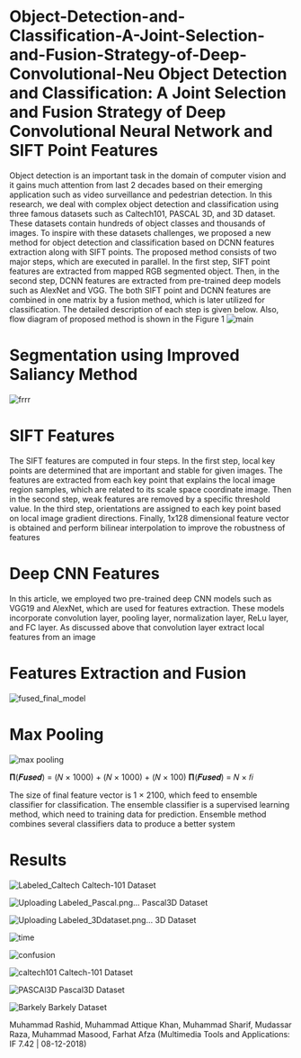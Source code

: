 # Object-Detection-and-Classification-A-Joint-Selection-and-Fusion-Strategy-of-Deep-Convolutional-Neu Object Detection and Classification: A Joint Selection and Fusion Strategy of Deep Convolutional Neural Network and SIFT Point Features

Object detection is an important task in the domain of computer vision and it gains much attention from last 2 decades based on their emerging application such as video surveillance and pedestrian detection. In this research, we deal with complex object detection and classification using three famous datasets such as Caltech101, PASCAL 3D, and 3D dataset. These datasets contain hundreds of object classes and thousands of images. To inspire with these datasets challenges, we proposed a new method for object detection and classification based on DCNN features extraction along with SIFT points. The proposed method consists of two major steps, which are executed in parallel. In the first step, SIFT point features are extracted from mapped RGB segmented object. Then, in the second step, DCNN features are extracted from pre-trained deep models such as AlexNet and VGG. The both SIFT point and DCNN features are combined in one matrix by a fusion method, which is later utilized for classification. The detailed description of each step is given below. Also, flow diagram of proposed method is shown in the Figure 1
![main](https://user-images.githubusercontent.com/25412736/165833103-2b8d62dc-6367-4464-84f9-0d9699981592.jpg)

# Segmentation using Improved Saliancy Method

![frrr](https://user-images.githubusercontent.com/25412736/165833373-0f131af6-fe4b-4285-8a0d-037d9115a4bd.jpg)

# SIFT Features
The SIFT features are computed in four steps. In the first step, local key points are determined that are important and stable for given images. The features
are extracted from each key point that explains the local image region samples, which are related to its scale space coordinate image. Then in the second step, weak features are removed by a specific threshold value. In the third step, orientations are assigned to each key point based on local image gradient directions. Finally, 1x128 dimensional feature vector is obtained and perform bilinear interpolation to improve the robustness of features

# Deep CNN Features
In this article, we employed two pre-trained deep CNN models such as VGG19 and AlexNet, which are used for features extraction. These models incorporate convolution layer, pooling layer, normalization layer, ReLu layer, and FC layer. As discussed above that convolution layer extract local features from an
image

# Features Extraction and Fusion

![fused_final_model](https://user-images.githubusercontent.com/25412736/165833120-00538d95-86b3-455f-87f8-2a590b0199ce.png)

# Max Pooling
![max pooling](https://user-images.githubusercontent.com/25412736/165833825-f3a55557-8005-45d5-bdbd-61d30ac069c2.png)


𝚷(𝑭𝒖𝒔𝒆𝒅) = (𝑁 × 1000) + (𝑁 × 1000) + (𝑁 × 100)
𝚷(𝑭𝒖𝒔𝒆𝒅) = 𝑁 × 𝑓𝑖

The size of final feature vector is 1 × 2100, which feed to ensemble classifier for classification. The ensemble classifier is a supervised learning method, which need to training data for prediction. Ensemble method combines several classifiers data to produce a better system


# Results

![Labeled_Caltech](https://user-images.githubusercontent.com/25412736/165834152-3239e7f0-e4be-4ab3-bf08-02a1448b91fe.png)
Caltech-101 Dataset

![Uploading Labeled_Pascal.png…]()
Pascal3D Dataset

![Uploading Labeled_3Ddataset.png…]()
3D Dataset

![time](https://user-images.githubusercontent.com/25412736/165834086-b5ff6d1a-cdbb-4a97-9c51-f3b7df6af1e7.jpg)

![confusion](https://user-images.githubusercontent.com/25412736/165834228-60473efa-4334-4c62-8289-f1c7190a88a6.jpg)

![caltech101](https://user-images.githubusercontent.com/25412736/165834261-d3c59dc2-54eb-48f0-acb1-70fb08e50b1d.jpg)
Caltech-101 Dataset

![PASCAl3D](https://user-images.githubusercontent.com/25412736/165834267-96182f58-ceeb-4c00-b366-48b654193b1f.jpg)
Pascal3D Dataset

![Barkely](https://user-images.githubusercontent.com/25412736/165834279-b80ccbdd-200a-4077-a1f5-1299923216f3.jpg)
Barkely Dataset 

Muhammad Rashid, Muhammad Attique Khan, Muhammad Sharif, Mudassar Raza, Muhammad Masood, Farhat Afza (Multimedia Tools and Applications: IF 7.42 | 08-12-2018) 


